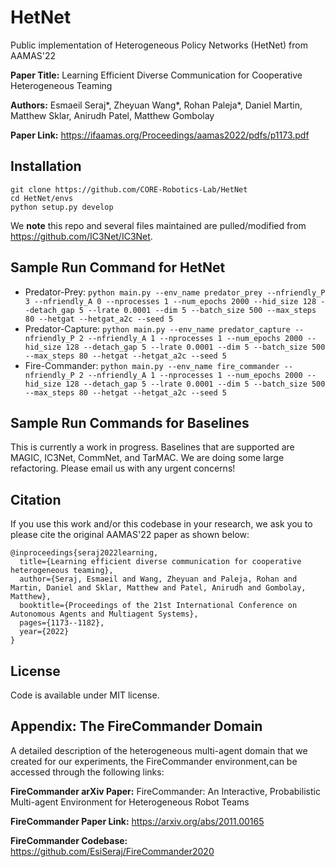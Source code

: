 # HetNet
Public implementation of Heterogeneous Policy Networks (HetNet) from AAMAS'22

**Paper Title:** Learning Efficient Diverse Communication for Cooperative Heterogeneous Teaming

**Authors:** Esmaeil Seraj*, Zheyuan Wang*, Rohan Paleja*, Daniel Martin, Matthew Sklar, Anirudh Patel, Matthew Gombolay

**Paper Link:** https://ifaamas.org/Proceedings/aamas2022/pdfs/p1173.pdf



## Installation

```
git clone https://github.com/CORE-Robotics-Lab/HetNet
cd HetNet/envs
python setup.py develop
```

We **note** this repo and several files maintained are pulled/modified from https://github.com/IC3Net/IC3Net.

## Sample Run Command for HetNet  
- Predator-Prey: ``python main.py --env_name predator_prey --nfriendly_P 3 --nfriendly_A 0 --nprocesses 1 --num_epochs 2000 --hid_size 128 --detach_gap 5 --lrate 0.0001 --dim 5 --batch_size 500 --max_steps 80 --hetgat --hetgat_a2c --seed 5``
- Predator-Capture: ``python main.py --env_name predator_capture --nfriendly_P 2 --nfriendly_A 1 --nprocesses 1 --num_epochs 2000 --hid_size 128 --detach_gap 5 --lrate 0.0001 --dim 5 --batch_size 500 --max_steps 80 --hetgat --hetgat_a2c --seed 5``
- Fire-Commander: ``python main.py --env_name fire_commander --nfriendly_P 2 --nfriendly_A 1 --nprocesses 1 --num_epochs 2000 --hid_size 128 --detach_gap 5 --lrate 0.0001 --dim 5 --batch_size 500 --max_steps 80 --hetgat --hetgat_a2c --seed 5``

## Sample Run Commands for Baselines
This is currently a work in progress. Baselines that are supported are MAGIC, IC3Net, CommNet, and TarMAC. We are doing some large refactoring. Please email us with any urgent concerns!


## Citation
If you use this work and/or this codebase in your research, we ask you to please cite the original AAMAS'22 paper as shown below:

```
@inproceedings{seraj2022learning,
  title={Learning efficient diverse communication for cooperative heterogeneous teaming},
  author={Seraj, Esmaeil and Wang, Zheyuan and Paleja, Rohan and Martin, Daniel and Sklar, Matthew and Patel, Anirudh and Gombolay, Matthew},
  booktitle={Proceedings of the 21st International Conference on Autonomous Agents and Multiagent Systems},
  pages={1173--1182},
  year={2022}
}
```



## License
Code is available under MIT license.

## Appendix: The FireCommander Domain
A detailed description of the heterogeneous multi-agent domain that we created for our experiments, the FireCommander environment,can be accessed through the following links:

**FireCommander arXiv Paper:** FireCommander: An Interactive, Probabilistic Multi-agent Environment for Heterogeneous Robot Teams

**FireCommander Paper Link:** https://arxiv.org/abs/2011.00165

**FireCommander Codebase:** https://github.com/EsiSeraj/FireCommander2020


